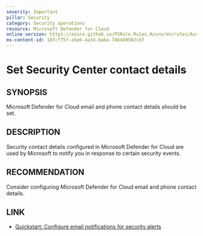 ```yaml
---
severity: Important
pillar: Security
category: Security operations
resource: Microsoft Defender for Cloud
online version: https://azure.github.io/PSRule.Rules.Azure/en/rules/Azure.DefenderCloud.Contact/
ms-content-id: 18fcf75f-a5e6-4a34-baba-74bd49502cd7
---
```


# Set Security Center contact details

## SYNOPSIS

Microsoft Defender for Cloud email and phone contact details should be set.

## DESCRIPTION

Security contact details configured in Microsoft Defender for Cloud are used by Microsoft to notify you in response to certain security events.

## RECOMMENDATION

Consider configuring Microsoft Defender for Cloud email and phone contact details.

## LINK

- [Quickstart: Configure email notifications for security alerts](https://docs.microsoft.com/en-us/azure/defender-for-cloud/configure-email-notifications)
